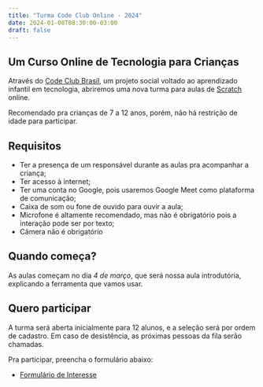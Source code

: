 ```yaml
---
title: "Turma Code Club Online - 2024"
date: 2024-01-08T08:30:00-03:00
draft: false
---
```


## Um Curso Online de Tecnologia para Crianças

Através do [Code Club Brasil](https://www.codeclubbrasil.org.br/), um projeto social voltado ao aprendizado infantil em tecnologia, abriremos uma nova turma para aulas de [Scratch](https://scratch.mit.edu/) online.

Recomendado pra crianças de 7 a 12 anos, porém, não há restrição de idade para participar.

## Requisitos

- Ter a presença de um responsável durante as aulas pra acompanhar a criança;
- Ter acesso à internet;
- Ter uma conta no Google, pois usaremos Google Meet como plataforma de comunicação;
- Caixa de som ou fone de ouvido para ouvir a aula;
- Microfone é altamente recomendado, mas não é obrigatório pois a interação pode ser por texto;
- Câmera não é obrigatório

## Quando começa?

As aulas começam no dia *4 de março*, que será nossa aula introdutória, explicando a ferramenta que vamos usar.

## Quero participar

A turma será aberta inicialmente para 12 alunos, e a seleção será por ordem de cadastro. Em caso de desistência, as próximas pessoas da fila serão chamadas.

Pra participar, preencha o formulário abaixo:

- [Formulário de Interesse](https://forms.gle/mcALikKPFViMR8297)
